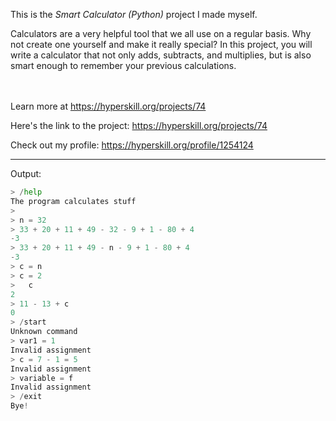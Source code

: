 This is the *Smart Calculator (Python)* project I made myself.


<p>Calculators are a very helpful tool that we all use on a regular basis. Why not create one yourself and make it really special? In this project, you will write a calculator that not only adds, subtracts, and multiplies, but is also smart enough to remember your previous calculations.</p><br/><br/>Learn more at <a href="https://hyperskill.org/projects/74?utm_source=ide&utm_medium=ide&utm_campaign=ide&utm_content=project-card">https://hyperskill.org/projects/74</a>

Here's the link to the project: https://hyperskill.org/projects/74

Check out my profile: https://hyperskill.org/profile/1254124

---
Output:
```python
> /help
The program calculates stuff
> 
> n = 32
> 33 + 20 + 11 + 49 - 32 - 9 + 1 - 80 + 4
-3
> 33 + 20 + 11 + 49 - n - 9 + 1 - 80 + 4
-3
> c = n 
> c = 2
>   c   
2
> 11 - 13 + c
0
> /start
Unknown command
> var1 = 1
Invalid assignment
> c = 7 - 1 = 5
Invalid assignment
> variable = f
Invalid assignment
> /exit
Bye!
```
